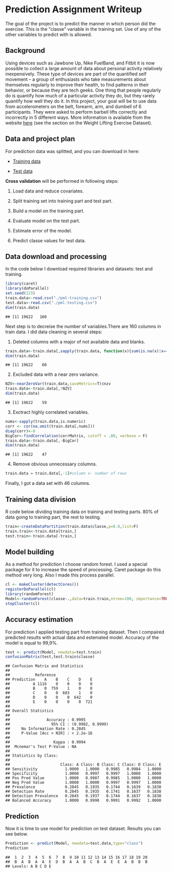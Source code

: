 Prediction Assignment Writeup
========================================================

The goal of the project is to predict the manner in which person did the exercise. This is the "classe" variable in the training set. Use of any of the other variables to predict with is allowed.

## Background

Using devices such as Jawbone Up, Nike FuelBand, and Fitbit it is now possible to collect a large amount of data about personal activity relatively inexpensively. These type of devices are part of the quantified self movement – a group of enthusiasts who take measurements about themselves regularly to improve their health, to find patterns in their behavior, or because they are tech geeks. One thing that people regularly do is quantify how much of a particular activity they do, but they rarely quantify how well they do it. In this project, your goal will be to use data from accelerometers on the belt, forearm, arm, and dumbell of 6 participants. They were asked to perform barbell lifts correctly and incorrectly in 5 different ways. More information is available from the website [here](http://groupware.les.inf.puc-rio.br/har) (see the section on the Weight Lifting Exercise Dataset). 

## Data and project plan

For prediction data was splitted, and you can download in here:

 - [Training data](https://d396qusza40orc.cloudfront.net/predmachlearn/pml-training.csv)
 
 - [Test data](https://d396qusza40orc.cloudfront.net/predmachlearn/pml-testing.csv)
 
 **Cross validation** will be performed in following steps:
 
1. Load data and reduce covariates.

2. Split training set into training part and test part.

3. Build a model on the training part.

4. Evaluate model on the test part.

5. Estimate error of the model.

6. Predict classe values for test data.
 
## Data download and processing

In the code below I download required libraries and datasets: test and training.


```r
library(caret)
library(doParallel)
set.seed(123)
train.data<-read.csv("./pml-training.csv")
test.data<-read.csv("./pml-testing.csv")
dim(train.data)
```

```
## [1] 19622   160
```

Next step is to decreise the number of variables.There are 160 columns in train data. I did data cleaning in several steps:

1. Deleted columns with a major of not available data and blanks.


```r
train.data<-train.data[,sapply(train.data, function(x){sum(is.na(x)|x=="")})/nrow(train.data)<0.9]
dim(train.data)
```

```
## [1] 19622    60
```

2. Excluded data with a near zero variance.


```r
NZV<-nearZeroVar(train.data,saveMetrics=T)$nzv
train.data<-train.data[,!NZV]
dim(train.data)
```

```
## [1] 19622    59
```

3. Exctract highly correlated variables.


```r
nums<-sapply(train.data,is.numeric)
corr <- cor(na.omit(train.data[,nums]))
diag(corr)<-0
BigCor<-findCorrelation(corrMatrix, cutoff = .80, verbose = F)
train.data<-train.data[,-BigCor]
dim(train.data)
```

```
## [1] 19622    47
```

4. Remove obvious unnecessary columns.


```r
train.data = train.data[,-1]#column x- number of rows
```

Finally, I got a data set with 46 columns.

## Training data division

R code below dividing training data on training and testing parts. 80% of data going to training part, the rest to testing.


```r
train<-createDataPartition(train.data$classe,p=0.8,list=F)
train.train<-train.data[train,]
test.train<-train.data[-train,]
```

## Model building

As a method for prediction I choose random forest. I used a special package for it to increase the speed of processing. Caret package do this method very long. Also I made this process parallel.


```r
cl <- makeCluster(detectCores())
registerDoParallel(cl)
library(randomForest)
Model<-randomForest(classe~.,data=train.train,ntree=100, importance=TRUE)
stopCluster(cl)
```

## Accuracy estimation

For prediction I applied testing part from training dataset. Then I compaired predicted results with actual data and estemated model. Accuracy of the model is equal to 99,9%.


```r
test <- predict(Model, newdata=test.train)
confusionMatrix(test,test.train$classe)
```

```
## Confusion Matrix and Statistics
## 
##           Reference
## Prediction    A    B    C    D    E
##          A 1116    0    0    0    0
##          B    0  759    1    0    0
##          C    0    0  683    1    0
##          D    0    0    0  642    0
##          E    0    0    0    0  721
## 
## Overall Statistics
##                                           
##                Accuracy : 0.9995          
##                  95% CI : (0.9982, 0.9999)
##     No Information Rate : 0.2845          
##     P-Value [Acc > NIR] : < 2.2e-16       
##                                           
##                   Kappa : 0.9994          
##  Mcnemar's Test P-Value : NA              
## 
## Statistics by Class:
## 
##                      Class: A Class: B Class: C Class: D Class: E
## Sensitivity            1.0000   1.0000   0.9985   0.9984   1.0000
## Specificity            1.0000   0.9997   0.9997   1.0000   1.0000
## Pos Pred Value         1.0000   0.9987   0.9985   1.0000   1.0000
## Neg Pred Value         1.0000   1.0000   0.9997   0.9997   1.0000
## Prevalence             0.2845   0.1935   0.1744   0.1639   0.1838
## Detection Rate         0.2845   0.1935   0.1741   0.1637   0.1838
## Detection Prevalence   0.2845   0.1937   0.1744   0.1637   0.1838
## Balanced Accuracy      1.0000   0.9998   0.9991   0.9992   1.0000
```

## Prediction

Now it is time to use model for prediction on test dataset. Results you can see below.


```r
Prediction <- predict(Model, newdata=test.data,type="class")
Prediction
```

```
##  1  2  3  4  5  6  7  8  9 10 11 12 13 14 15 16 17 18 19 20 
##  B  A  B  A  A  E  D  B  A  A  B  C  B  A  E  E  A  B  B  B 
## Levels: A B C D E
```

